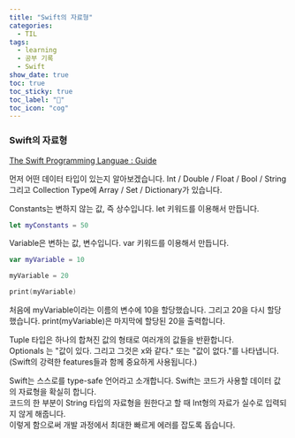 ```yaml
---
title: "Swift의 자료형"
categories:
  - TIL
tags:
  - learning
  - 공부 기록
  - Swift
show_date: true
toc: true
toc_sticky: true
toc_label: "👷"
toc_icon: "cog"
---
```


### Swift의 자료형
[The Swift Programming Languae : Guide](https://docs.swift.org/swift-book/LanguageGuide/TheBasics.html)  

먼저 어떤 데이터 타입이 있는지 알아보겠습니다.
Int / Double / Float / Bool / String  
그리고 Collection Type에 Array / Set / Dictionary가 있습니다.

Constants는 변하지 않는 값, 즉 상수입니다. let 키워드를 이용해서 만듭니다.  

```swift
let myConstants = 50
```

  Variable은 변하는 값, 변수입니다. var 키워드를 이용해서 만듭니다. 
```swift
var myVariable = 10

myVariable = 20

print(myVariable)
```
 처음에 myVariable이라는 이름의 변수에 10을 할당했습니다. 
 그리고 20을 다시 할당했습니다. 
 print(myVariable)은 마지막에 할당된 20을 출력합니다. 


Tuple 타입은 하나의 합쳐진 값의 형태로 여러개의 값들을 반환합니다.  
Optionals 는 "값이 있다. 그리고 그것은 x와 같다." 또는 "값이 없다."를 나타냅니다.
(Swift의 강력한 features들과 함께 중요하게 사용됩니다.)

Swift는 스스로를 type-safe 언어라고 소개합니다. Swift는 코드가 사용할 데이터 값의 자료형을 확실히 합니다.   
코드의 한 부분이 String 타입의 자료형을 원한다고 할 때 Int형의 자료가 실수로 입력되지 않게 해줍니다.  
이렇게 함으로써 개발 과정에서 최대한 빠르게 에러를 잡도록 돕습니다.
